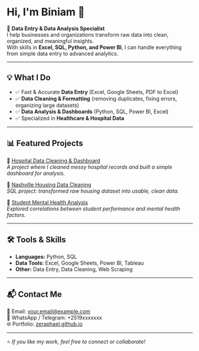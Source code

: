 # Hi, I'm Biniam 👋

🚀 **Data Entry & Data Analysis Specialist**  
I help businesses and organizations transform raw data into clean, organized, and meaningful insights.  
With skills in **Excel, SQL, Python, and Power BI**, I can handle everything from simple data entry to advanced analytics.  

---

## 💡 What I Do
- ✅ Fast & Accurate **Data Entry** (Excel, Google Sheets, PDF to Excel)
- ✅ **Data Cleaning & Formatting** (removing duplicates, fixing errors, organizing large datasets)
- ✅ **Data Analysis & Dashboards** (Python, SQL, Power BI, Excel)
- ✅ Specialized in **Healthcare & Hospital Data**

---

## 📊 Featured Projects
🔹 [Hospital Data Cleaning & Dashboard](https://github.com/Zeraphael/hospital-data-dashboard)  
*A project where I cleaned messy hospital records and built a simple dashboard for analysis.*  

🔹 [Nashville Housing Data Cleaning](https://github.com/Zeraphael/nashville-housing-cleaning)  
*SQL project: transformed raw housing dataset into usable, clean data.*  

🔹 [Student Mental Health Analysis](https://github.com/Zeraphael/student-mental-health)  
*Explored correlations between student performance and mental health factors.*  

---

## 🛠️ Tools & Skills
- **Languages:** Python, SQL  
- **Data Tools:** Excel, Google Sheets, Power BI, Tableau  
- **Other:** Data Entry, Data Cleaning, Web Scraping  

---

## 📬 Contact Me
📩 Email: your.email@example.com  
💬 WhatsApp / Telegram: +2519xxxxxxx  
🌐 Portfolio: [zeraphael.github.io](https://zeraphael.github.io)  

---
⭐️ *If you like my work, feel free to connect or collaborate!*
